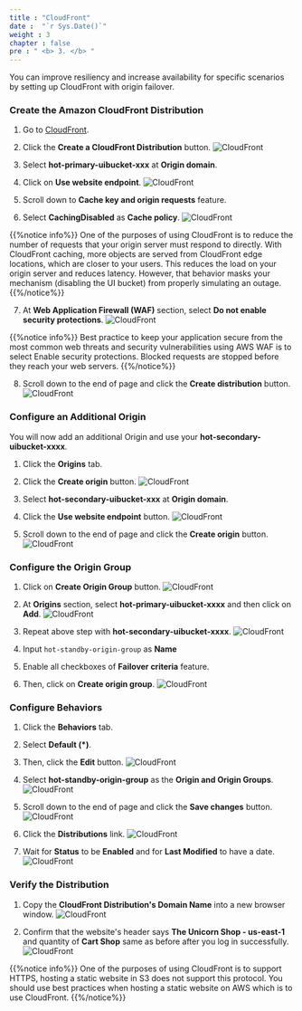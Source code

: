 ```yaml
---
title : "CloudFront"
date :  "`r Sys.Date()`" 
weight : 3 
chapter : false
pre : " <b> 3. </b> "
---
```

You can improve resiliency and increase availability for specific scenarios by setting up CloudFront with origin failover.

### Create the Amazon CloudFront Distribution
1. Go to [CloudFront](https://us-east-1.console.aws.amazon.com/cloudfront/v3/home#/).
2. Click the **Create a CloudFront Distribution** button.
![CloudFront](../images/3.cloudfront/3.1cloudfront.png?width=90pc)

3. Select **hot-primary-uibucket-xxx** at **Origin domain**.
4. Click on **Use website endpoint**.
![CloudFront](../images/3.cloudfront/3.2cloudfront.png?width=90pc)

5. Scroll down to **Cache key and origin requests** feature.
6. Select **CachingDisabled** as **Cache policy**.
![CloudFront](../images/3.cloudfront/3.3cloudfront.png?width=90pc)

{{%notice info%}}
One of the purposes of using CloudFront is to reduce the number of requests that your origin server must respond to directly. With CloudFront caching, more objects are served from CloudFront edge locations, which are closer to your users. This reduces the load on your origin server and reduces latency. However, that behavior masks your mechanism (disabling the UI bucket) from properly simulating an outage.
{{%/notice%}}

7. At **Web Application Firewall (WAF)** section, select **Do not enable security protections**.
![CloudFront](../images/3.cloudfront/3.4cloudfront.png?width=90pc)

{{%notice info%}}
Best practice to keep your application secure from the most common web threats and security vulnerabilities using AWS WAF is to select Enable security protections. Blocked requests are stopped before they reach your web servers.
{{%/notice%}}

8. Scroll down to the end of page and click the **Create distribution** button.
![CloudFront](../images/3.cloudfront/3.5cloudfront.png?width=90pc)

### Configure an Additional Origin
You will now add an additional Origin and use your **hot-secondary-uibucket-xxxx**.
1. Click the **Origins** tab.
2. Click the **Create origin** button.
![CloudFront](../images/3.cloudfront/3.6cloudfront.png?width=90pc)

3. Select **hot-secondary-uibucket-xxx** at **Origin domain**.
4. Click the **Use website endpoint** button.
![CloudFront](../images/3.cloudfront/3.7cloudfront.png?width=90pc)

5. Scroll down to the end of page and click the **Create origin** button.
![CloudFront](../images/3.cloudfront/3.8cloudfront.png?width=90pc)

### Configure the Origin Group
1. Click on **Create Origin Group** button.
![CloudFront](../images/3.cloudfront/3.9cloudfront.png?width=90pc)

2. At **Origins** section, select **hot-primary-uibucket-xxxx** and then click on **Add**.
![CloudFront](../images/3.cloudfront/3.10cloudfront.png?width=90pc)

3. Repeat above step with **hot-secondary-uibucket-xxxx**. 
![CloudFront](../images/3.cloudfront/3.11cloudfront.png?width=90pc)

4. Input ```hot-standby-origin-group``` as **Name**
5. Enable all checkboxes of **Failover criteria** feature.
6. Then, click on **Create origin group**.
![CloudFront](../images/3.cloudfront/3.12cloudfront.png?width=90pc)

### Configure Behaviors
1. Click the **Behaviors** tab.
2. Select **Default (*)**.
3. Then, click the **Edit** button.
![CloudFront](../images/3.cloudfront/3.13cloudfront.png?width=90pc)

4. Select **hot-standby-origin-group** as the **Origin and Origin Groups**.
![CloudFront](../images/3.cloudfront/3.14cloudfront.png?width=90pc)

5. Scroll down to the end of page and click the **Save changes** button.
![CloudFront](../images/3.cloudfront/3.15cloudfront.png?width=90pc)

6. Click the **Distributions** link.
![CloudFront](../images/3.cloudfront/3.16cloudfront.png?width=90pc)

7. Wait for **Status** to be **Enabled** and for **Last Modified** to have a date.
![CloudFront](../images/3.cloudfront/3.17cloudfront.png?width=90pc)

### Verify the Distribution
1. Copy the **CloudFront Distribution's Domain Name** into a new browser window.
![CloudFront](../images/3.cloudfront/3.18cloudfront.png?width=90pc)

2. Confirm that the website's header says **The Unicorn Shop - us-east-1** and quantity of **Cart Shop** same as before after you log in successfully.
![CloudFront](../images/3.cloudfront/3.19cloudfront.png?width=90pc)

{{%notice info%}}
One of the purposes of using CloudFront is to support HTTPS, hosting a static website in S3 does not support this protocol. You should use best practices when hosting a static website on AWS which is to use CloudFront.
{{%/notice%}}
